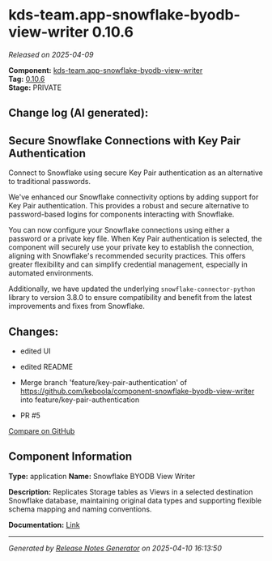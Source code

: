#  kds-team.app-snowflake-byodb-view-writer 0.10.6

_Released on 2025-04-09_

**Component:** [kds-team.app-snowflake-byodb-view-writer](https://github.com/keboola/component-snowflake-byodb-view-writer)  
**Tag:** [0.10.6](https://github.com/keboola/component-snowflake-byodb-view-writer/releases/tag/0.10.6)  
**Stage:** PRIVATE


## Change log (AI generated):
## Secure Snowflake Connections with Key Pair Authentication
Connect to Snowflake using secure Key Pair authentication as an alternative to traditional passwords.

We've enhanced our Snowflake connectivity options by adding support for Key Pair authentication. This provides a robust and secure alternative to password-based logins for components interacting with Snowflake.

You can now configure your Snowflake connections using either a password or a private key file. When Key Pair authentication is selected, the component will securely use your private key to establish the connection, aligning with Snowflake's recommended security practices. This offers greater flexibility and can simplify credential management, especially in automated environments.

Additionally, we have updated the underlying `snowflake-connector-python` library to version 3.8.0 to ensure compatibility and benefit from the latest improvements and fixes from Snowflake.



## Changes:



- edited UI 




- edited README 








- Merge branch 'feature/key-pair-authentication' of https://github.com/keboola/component-snowflake-byodb-view-writer into feature/key-pair-authentication 




- PR #5 



[Compare on GitHub](https://github.com/keboola/component-snowflake-byodb-view-writer/compare/0.10.5...0.10.6)



## Component Information
**Type:** application
**Name:** Snowflake BYODB View Writer

**Description:** Replicates Storage tables as Views in a selected destination Snowflake database, maintaining original data types and supporting flexible schema mapping and naming conventions.


**Documentation:** [Link](https://github.com/keboola/component-snowflake-byodb-view-writer/blob/main/README.md)



---
_Generated by [Release Notes Generator](https://github.com/keboola/release-notes-generator)
on 2025-04-10 16:13:50_